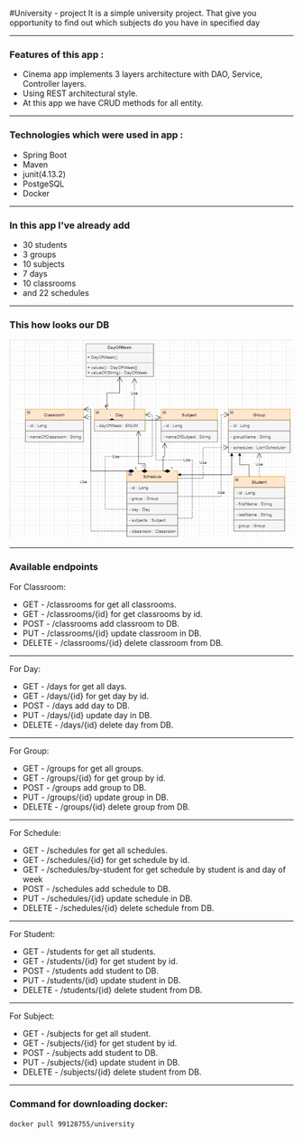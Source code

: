#University - project
It is a simple university project.
That give you opportunity to find out which subjects do you have in specified day

***

### Features of this app :
- Cinema app implements 3 layers architecture with DAO, Service, Controller layers.
- Using REST architectural style.
- At this app we have CRUD methods for all entity.

***

### Technologies which were used in app :
- Spring Boot
- Maven
- junit(4.13.2)
- PostgeSQL
- Docker

***

### In this app I've already add 
- 30 students
- 3 groups
- 10 subjects
- 7 days
- 10 classrooms
- and 22 schedules

***
### This how looks our DB
![university](UML.png)

***
### Available endpoints
For Classroom:
- GET  - /classrooms  for get all classrooms.
- GET  - /classrooms/{id}  for get classrooms by id.
- POST - /classrooms  add classroom to DB.
- PUT  - /classrooms/{id}  update classroom in DB.
- DELETE - /classrooms/{id}  delete classroom from DB.

***

For Day:
- GET  - /days  for get all days.
- GET  - /days/{id}  for get day by id.
- POST - /days  add day to DB.
- PUT  - /days/{id}  update day in DB.
- DELETE - /days/{id} delete day from DB.

***

For Group:
- GET  - /groups  for get all groups.
- GET  - /groups/{id}  for get group by id.
- POST - /groups  add group to DB.
- PUT  - /groups/{id}  update group in DB.
- DELETE - /groups/{id} delete group from DB.

***

For Schedule:
- GET  - /schedules  for get all schedules.
- GET  - /schedules/{id}  for get schedule by id.
- GET  - /schedules/by-student for get schedule by student is and day of week
- POST - /schedules  add schedule to DB.
- PUT  - /schedules/{id}  update schedule in DB.
- DELETE - /schedules/{id} delete schedule from DB.

***

For Student:
- GET  - /students  for get all students.
- GET  - /students/{id}  for get student by id.
- POST - /students  add student to DB.
- PUT  - /students/{id}  update student in DB.
- DELETE - /students/{id} delete student from DB.

***

For Subject:
- GET  - /subjects  for get all student.
- GET  - /subjects/{id}  for get student by id.
- POST - /subjects  add student to DB.
- PUT  - /subjects/{id} update student in DB.
- DELETE - /subjects/{id} delete student from DB.

***

### Command for downloading docker:
```docker pull 99128755/university```
